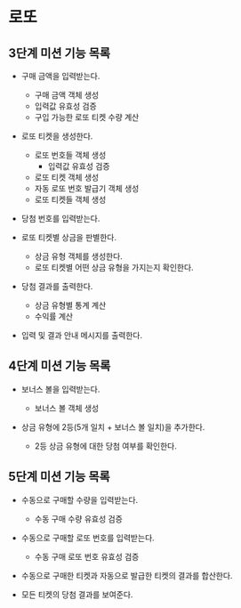 # 로또
## 3단계 미션 기능 목록
* 구매 금액을 입력받는다.
  * 구매 금액 객체 생성
  * 입력값 유효성 검증
  * 구입 가능한 로또 티켓 수량 계산


* 로또 티켓을 생성한다.
  * 로또 번호들 객체 생성
    * 입력값 유효성 검증
  * 로또 티켓 객체 생성
  * 자동 로또 번호 발급기 객체 생성
  * 로또 티켓들 객체 생성


* 당첨 번호를 입력받는다.


* 로또 티켓별 상금을 판별한다.
  * 상금 유형 객체를 생성한다.
  * 로또 티켓별 어떤 상금 유형을 가지는지 확인한다.


* 당첨 결과를 출력한다.
  * 상금 유형별 통계 계산
  * 수익률 계산


* 입력 및 결과 안내 메시지를 출력한다.

## 4단계 미션 기능 목록

* 보너스 볼을 입력받는다.
  * 보너스 볼 객체 생성


* 상금 유형에 2등(5개 일치 + 보너스 볼 일치)을 추가한다.
  * 2등 상금 유형에 대한 당첨 여부를 확인한다.

## 5단계 미션 기능 목록

* 수동으로 구매할 수량을 입력받는다.
  * 수동 구매 수량 유효성 검증


* 수동으로 구매할 로또 번호를 입력받는다.
  * 수동 구매 로또 번호 유효성 검증


* 수동으로 구매한 티켓과 자동으로 발급한 티켓의 결과를 합산한다.


* 모든 티켓의 당첨 결과를 보여준다.

